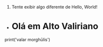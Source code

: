 1. Tente exibir algo diferente de Hello, World!

- # Olá em Alto Valiriano

print('valar morghūlis')
